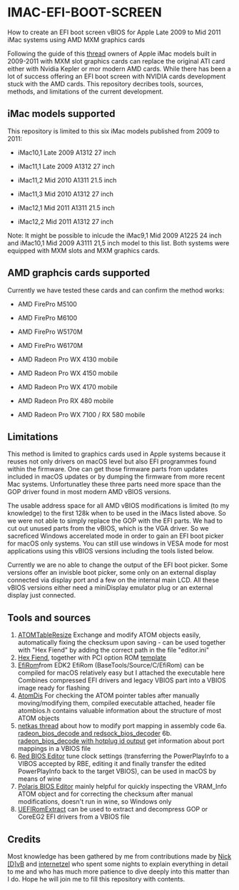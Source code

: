 # IMAC-EFI-BOOT-SCREEN

How to create an EFI boot screen vBIOS for Apple Late 2009 to Mid 2011 iMac systems using AMD MXM graphics cards

Following the guide of this [thread](https://forums.macrumors.com/threads/2011-imac-graphics-card-upgrade.1596614/post-17425857) owners of Apple iMac models built in 2009-2011 with MXM slot graphics cards can replace the original ATI card either with Nvidia Kepler or mor modern AMD cards. While there has been a lot of success offering an EFI boot screen with NVIDIA cards development stuck with the AMD cards.
This repository decribes tools, sources, methods, and limitations of the current development. 

## iMac models supported

This repository is limited to this six iMac models published from 2009 to 2011:

- iMac10,1 Late 2009 A1312 27 inch

- iMac11,1 Late 2009 A1312 27 inch
- iMac11,2 Mid 2010 A1311 21.5 inch
- iMac11,3 Mid 2010 A1312 27 inch

- iMac12,1 Mid 2011 A1311 21.5 inch
- iMac12,2 Mid 2011 A1312 27 inch

Note: It might be possible to inlcude the iMac9,1 Mid 2009 A1225 24 inch and iMac10,1 Mid 2009 A3111 21,5 inch model to this list. Both systems were equipped with MXM slots and MXM graphics cards.

## AMD graphcis cards supported

Currently we have tested these cards and can confirm the method works:

- AMD FirePro M5100
- AMD FirePro M6100
- AMD FirePro W5170M

- AMD FirePro W6170M

- AMD Radeon Pro WX 4130 mobile
- AMD Radeon Pro WX 4150 mobile
- AMD Radeon Pro WX 4170 mobile

- AMD Radeon Pro RX 480 mobile
- AMD Radeon Pro WX 7100 / RX 580 mobile

## Limitations

This method is limited to graphics cards used in Apple systems because it reuses not only drivers on macOS level but also EFI programmes found within the firmware. One can get those firmware parts from updates included in macOS updates or by dumping the firmware from more recent Mac systems. Unfortunatley these three parts need more space than the GOP driver found in most modern AMD vBIOS versions.

The usable address space for all AMD vBIOS modifications is limited (to my knowledge) to the first 128k when to be used in the iMacs listed above. So we were not able to simply replace the GOP with the EFI parts. We had to cut out unused parts from the vBIOS, which is the VGA driver. So we sacreficed Windows accerelated mode in order to gain an EFI boot picker for macOS only systems. You can still use windows in VESA mode for most applications using this vBIOS versions including the tools listed below. 

Currently we are no able to change the output of the EFI boot picker. Some versions offer an invisble boot picker, some only on an external display connected via display port and a few on the internal main LCD. All these vBIOS versions either need a miniDisplay emulator plug or an external display just connected.

## Tools and sources

1. [ATOMTableResize](https://www.overclock.net/threads/gui-tool-atomtableresize.1686521/)
Exchange and modify ATOM objects easily, automatically fixing the checksum upon saving - can be used together with "Hex Fiend" by adding the correct path in the file "editor.ini"
2. [Hex Fiend](https://hexfiend.com/), together with PCI option ROM [template](https://gist.github.com/al3xtjames/b58f22f12bd4952e08c9f30195cc8de6)
3. [EfiRom](https://github.com/tianocore/edk2)from EDK2
EfiRom (BaseTools/Source/C/EfiRom) can be compiled for macOS relatively easy but I attached the executable here
Combines compressed EFI drivers and legacy VBIOS part into a VBIOS image ready for flashing
4. [AtomDis](https://www.phoronix.com/scan.php?page=article&item=amd_atombios_dumper&num=1)
For checking the ATOM pointer tables after manually moving/modifying them, compiled executable attached,
header file atombios.h contains valuable information about the structure of most ATOM objects
5. [netkas thread](http://forum.netkas.org/index.php/topic,10827.0.html)
about how to modify port mapping in assembly code
6a. [radeon_bios_decode and redsock_bios_decoder](https://github.com/JogleLew/amd-framebuffer-utility/blob/master/AMDFramebufferUtility/)
6b. [radeon_bios_decode with hotplug id output](https://www.tonymacx86.com/threads/radeon-compatibility-guide-ati-amd-graphics-cards.171291/)
get information about port mappings in a VBIOS file
7. [Red BIOS Editor](https://www.igorslab.de/en/red-bios-editor-and-morepowertool-adjust-and-optimize-your-vbios-and-even-more-stable-overclocking-navi-unlimited/3/)
tune clock settings (transferring the PowerPlayInfo to a VIBOS accepted by RBE, editing it and finally transfer the edited PowerPlayInfo back to the target VBIOS),
can be used in macOS by means of wine
8. [Polaris BIOS Editor](http://polaris-bios-editor.eu/)
mainly helpful for quickly inspecting the VRAM_Info ATOM object and for correcting the checksum after manual modifications,
doesn't run in wine, so Windows only
9. [UEFIRomExtract](https://github.com/andyvand/UEFIRomExtract)
can be used to extract and decompress GOP or CoreEG2 EFI drivers from a VBIOS file

## Credits

Most knowledge has been gathered by me from contributions made by [Nick [D]vB](https://forums.macrumors.com/members/nick-d-vb.1132239/) and [internetzel](https://forums.macrumors.com/members/internetzel.959462/) who spent some nights to explain everything in detail to me and who has much more patience to dive deeply into this matter than I do. Hope he will join me to fill this repository with contents.
